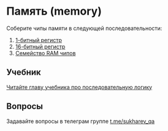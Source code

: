 # Память (memory)

Соберите чипы памяти в следующей последовательности:

1. [1-битный регистр](1-bit-register/Bit.hdl)
2. [16-битный регистр](16-bit-register/Register.hdl)
3. [Семейство RAM чипов](RAM/RAM8.hdl)

## Учебник

[Читайте главу учебника про последовательную логику](https://www.notion.so/sukharev/III-sequential-logic-5eeee97056a14f1e8d2fa3c8c51740ee)

## Вопросы

Задавайте вопросы в телеграм группе [t.me/sukharev_qa](https://www.t.me/sukharev_qa)
